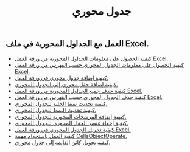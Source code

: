 ﻿---
title: جدول محوري
second_title: Aspose.Cells Cloud Documen
type: docs
url: /ar/pivottables/
aliases: [/working-with-pivot-tables/]
keywords: Working with pivot table on an Excel worksheet
description: كيفية عمل Aspose.Cells Cloud REST APIs مع الجدول المحوري في ورقة عمل Excel. يدعم SDK أنواع لغات التطوير. وهي تشمل Android وC# وGo وJava وNodeJS وPerl وPHP وPython وRuby وswift.
weight: 100
---
## العمل مع الجداول المحورية في ملف Excel.

- [كيفية الحصول على معلومات الجداول المحورية من ورقة العمل Excel.](/cells/ar/pivot-tables/get-all/)
- [كيفية الحصول على معلومات الجدول المحوري حسب الفهرس من ورقة العمل Excel.](/cells/ar/pivot-tables/get/)
- [كيفية إضافة جدول محوري في ورقة العمل.](/cells/ar/pivot-tables/add/)
- [كيفية إضافة حقل محوري إلى الجدول المحوري.](/cells/ar/pivot-tables/add-pivot-field/)
- [كيفية حذف جميع الجداول المحورية من ورقة العمل Excel.](/cells/ar/pivot-tables/clear/)
- [كيفية حذف الجدول المحوري حسب الفهرس من ورقة العمل Excel.](/cells/ar/pivot-tables/delete/)
- [كيفية تحديث نمط الخلية للجدول المحوري.](/cells/ar/pivot-tables/format/)
- [كيفية تحديث النمط للجدول المحوري.](/cells/ar/pivot-tables/format-all/)
- [كيفية إضافة المرشحات المحورية للجدول المحوري.](/cells/ar/pivot-tables/add-filters/)
- [كيفية إخفاء عنصر الحقل المحوري للجدول المحوري.](/cells/ar/pivot-tables/hide-pivot-field-item/)
- [كيفية تحريك الجدول المحوري في ورقة العمل Excel.](/cells/ar/pivot-tables/move/)
- [كيفية العمل باستخدام مهمة CellsObjectOperate.](/cells/ar/working-with-pivot-table-using-cellsobjectoperate-task/)
- [كيفية تحويل كائن القائمة إلى جدول محوري.](/cells/ar/pivot-tables/convert-table-to-pivottable/)

